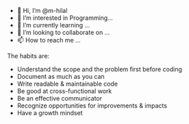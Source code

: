 - 👋 Hi, I’m @m-hilal
- 👀 I’m interested in Programming...
- 🌱 I’m currently learning ...
- 💞️ I’m looking to collaborate on ...
- 📫 How to reach me ...

The habits are:
- Understand the scope and the problem first before coding
- Document as much as you can
- Write readable & maintainable code
- Be good at cross-functional work
- Be an effective communicator
- Recognize opportunities for improvements & impacts
- Have a growth mindset
